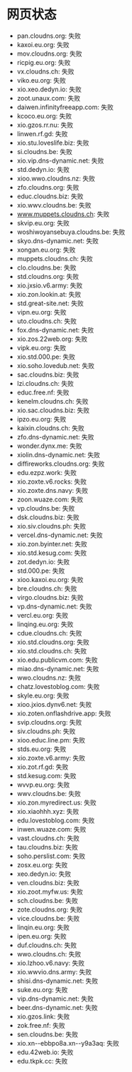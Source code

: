 # 网页状态
- pan.cloudns.org: 失败
- kaxoi.eu.org: 失败
- mov.cloudns.org: 失败
- ricpig.eu.org: 失败
- vx.cloudns.ch: 失败
- viko.eu.org: 失败
- xio.xeo.dedyn.io: 失败
- zoot.unaux.com: 失败
- daiwen.infinityfreeapp.com: 失败
- kcoco.eu.org: 失败
- xio.gzos.rr.nu: 失败
- linwen.rf.gd: 失败
- xio.stu.loveslife.biz: 失败
- si.cloudns.be: 失败
- xio.vip.dns-dynamic.net: 失败
- std.dedyn.io: 失败
- xioo.wwo.cloudns.nz: 失败
- zfo.cloudns.org: 失败
- educ.cloudns.biz: 失败
- xio.wwv.cloudns.be: 失败
- www.muppets.cloudns.ch: 失败
- skvip.eu.org: 失败
- woshiwoyansebuya.cloudns.be: 失败
- skyo.dns-dynamic.net: 失败
- xongan.eu.org: 失败
- muppets.cloudns.ch: 失败
- clo.cloudns.be: 失败
- std.cloudns.org: 失败
- xio.jxsio.v6.army: 失败
- xio.zon.lookin.at: 失败
- std.great-site.net: 失败
- vipn.eu.org: 失败
- uto.cloudns.ch: 失败
- fox.dns-dynamic.net: 失败
- xio.zos.22web.org: 失败
- vipk.eu.org: 失败
- xio.std.000.pe: 失败
- xio.soho.lovedub.net: 失败
- sac.cloudns.biz: 失败
- lzi.cloudns.ch: 失败
- educ.free.nf: 失败
- kenelm.cloudns.ch: 失败
- xio.sac.cloudns.biz: 失败
- ipzo.eu.org: 失败
- kaixin.cloudns.ch: 失败
- zfo.dns-dynamic.net: 失败
- wonder.dynx.me: 失败
- xiolin.dns-dynamic.net: 失败
- diffireworks.cloudns.org: 失败
- edu.ezpz.work: 失败
- xio.zoxte.v6.rocks: 失败
- xio.zoxte.dns.navy: 失败
- zoon.wuaze.com: 失败
- vp.cloudns.be: 失败
- dsk.cloudns.biz: 失败
- xio.siv.cloudns.ph: 失败
- vercel.dns-dynamic.net: 失败
- xio.zon.byinter.net: 失败
- xio.std.kesug.com: 失败
- zot.dedyn.io: 失败
- std.000.pe: 失败
- xioo.kaxoi.eu.org: 失败
- bre.cloudns.ch: 失败
- virgo.cloudns.biz: 失败
- vp.dns-dynamic.net: 失败
- vercl.eu.org: 失败
- linqing.eu.org: 失败
- cdue.cloudns.ch: 失败
- xio.std.cloudns.org: 失败
- xio.std.cloudns.ch: 失败
- xio.edu.publicvm.com: 失败
- miao.dns-dynamic.net: 失败
- wwo.cloudns.nz: 失败
- chatz.lovestoblog.com: 失败
- skyle.eu.org: 失败
- xioo.jxios.dynv6.net: 失败
- xio.zoten.onflashdrive.app: 失败
- svip.cloudns.org: 失败
- siv.cloudns.ph: 失败
- xioo.educ.line.pm: 失败
- stds.eu.org: 失败
- xio.zoxte.v6.army: 失败
- xio.zot.rf.gd: 失败
- std.kesug.com: 失败
- wvvp.eu.org: 失败
- wwv.cloudns.be: 失败
- xio.zon.myredirect.us: 失败
- xio.xiaohhh.xyz: 失败
- edu.lovestoblog.com: 失败
- inwen.wuaze.com: 失败
- vast.cloudns.ch: 失败
- tau.cloudns.biz: 失败
- soho.perslist.com: 失败
- zosx.eu.org: 失败
- xeo.dedyn.io: 失败
- ven.cloudns.biz: 失败
- xio.zoot.myfw.us: 失败
- sch.cloudns.be: 失败
- zote.cloudns.org: 失败
- vice.cloudns.be: 失败
- linqin.eu.org: 失败
- ipen.eu.org: 失败
- duf.cloudns.ch: 失败
- wwo.cloudns.ch: 失败
- xio.lzhoo.v6.navy: 失败
- xio.wwvio.dns.army: 失败
- shisi.dns-dynamic.net: 失败
- suke.eu.org: 失败
- vip.dns-dynamic.net: 失败
- beer.dns-dynamic.net: 失败
- xio.gzos.link: 失败
- zok.free.nf: 失败
- sen.cloudns.be: 失败
- xio.xn--ebbpo8a.xn--y9a3aq: 失败
- edu.42web.io: 失败
- edu.tkpk.cc: 失败
